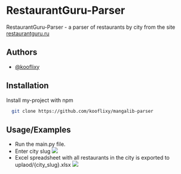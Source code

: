 
# RestaurantGuru-Parser

RestaurantGuru-Parser - a parser of restaurants by city from the site [restaurantguru.ru](https://restaurantguru.ru/)


## Authors

- [@kooflixy](https://www.github.com/kooflixy)


## Installation

Install my-project with npm

```bash
  git clone https://github.com/kooflixy/mangalib-parser
```
    
## Usage/Examples

- Run the main.py file.
- Enter city slug 
![](https://github.com/kooflixy/gestaurantguru-parser/images/city_slug.jpg)
- Excel spreadsheet with all restaurants in the city is exported to uplaod/{city_slug}.xlsx
![](https://github.com/kooflixy/gestaurantguru-parser/images/work_example.jpg)

